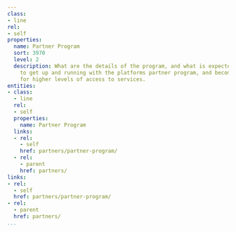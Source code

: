 ```yaml
---
class:
- line
rel:
- self
properties:
  name: Partner Program
  sort: 3970
  level: 2
  description: What are the details of the program, and what is expected of partners
    to get up and running with the platforms partner program, and become eligible
    for higher levels of access to services.
entities:
- class:
  - line
  rel:
  - self
  properties:
    name: Partner Program
  links:
  - rel:
    - self
    href: partners/partner-program/
  - rel:
    - parent
    href: partners/
links:
- rel:
  - self
  href: partners/partner-program/
- rel:
  - parent
  href: partners/
...
```

